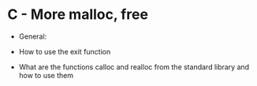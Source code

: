 # C - More malloc, free

* General:

* How to use the exit function
* What are the functions calloc and realloc from the standard library and how to use them